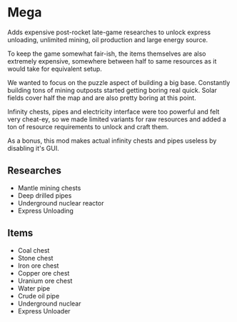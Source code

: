 # Mega
Adds expensive post-rocket late-game researches to unlock express unloading, unlimited mining, oil production and large energy source.

To keep the game somewhat fair-ish, the items themselves are also extremely expensive, somewhere between half to same resources as it would take for equivalent setup.

We wanted to focus on the puzzle aspect of building a big base. Constantly building tons of mining outposts started getting boring real quick. Solar fields cover half the map and are also pretty boring at this point.

Infinity chests, pipes and electricity interface were too powerful and felt very cheat-ey, so we made limited variants for raw resources and added a ton of resource requirements to unlock and craft them.

As a bonus, this mod makes actual infinity chests and pipes useless by disabling it's GUI.

## Researches
- Mantle mining chests
- Deep drilled pipes
- Underground nuclear reactor
- Express Unloading

## Items
- Coal chest
- Stone chest
- Iron ore chest
- Copper ore chest
- Uranium ore chest
- Water pipe
- Crude oil pipe
- Underground nuclear
- Express Unloader